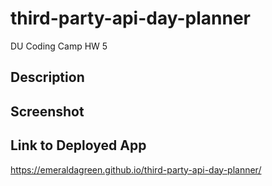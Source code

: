 # third-party-api-day-planner
DU Coding Camp HW 5
## Description

## Screenshot

## Link to Deployed App 
https://emeraldagreen.github.io/third-party-api-day-planner/ 